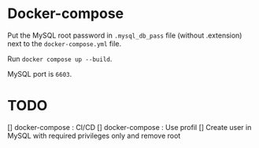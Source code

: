 # Docker-compose

Put the MySQL root password in `.mysql_db_pass` file (without .extension) next to the `docker-compose.yml` file.

Run `docker compose up --build`.

MySQL port is `6603`.

# TODO
[] docker-compose : CI/CD
[] docker-compose : Use profil
[] Create user in MySQL with required privileges only and remove root